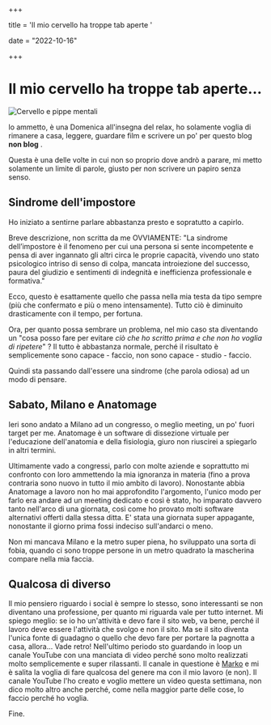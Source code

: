 +++

title = 'Il mio cervello ha troppe tab aperte '

date = "2022-10-16"

+++

# Il mio cervello ha troppe tab aperte...

![Cervello e pippe mentali](https://res.cloudinary.com/presobene/image/upload/v1665946269/photo-1606987482048-c6826204b417_nx64or.webp)

lo ammetto, è una Domenica all'insegna del relax, ho solamente voglia di rimanere a casa, leggere, guardare film e scrivere un po' per questo blog **non blog** . 

Questa è una delle volte in cui non so proprio dove andrò a parare, mi metto solamente un limite di parole, giusto per non scrivere un papiro senza senso. 

## Sindrome dell'impostore
Ho iniziato a sentirne parlare abbastanza presto e sopratutto a capirlo.

Breve descrizione, non scritta da me OVVIAMENTE: "La sindrome dell’impostore è il fenomeno per cui una persona si sente incompetente e pensa di aver ingannato gli altri circa le proprie capacità, vivendo uno stato psicologico intriso di senso di colpa, mancata introiezione del successo, paura del giudizio e sentimenti di indegnità e inefficienza professionale e formativa."

Ecco, questo è esattamente quello che passa nella mia testa da tipo sempre (più che confermato e più o meno intensamente). Tutto ciò è diminuito drasticamente con il tempo, per fortuna.

Ora, per quanto possa sembrare un problema, nel mio caso sta diventando un "cosa posso fare per evitare *ciò che ho scritto prima e che non ho voglia di ripetere*" ? Il tutto è abbastanza normale, perché il risultato è semplicemente sono capace - faccio, non sono capace - studio - faccio.

Quindi sta passando dall'essere una sindrome (che parola odiosa) ad un modo di pensare.

## Sabato, Milano e Anatomage
Ieri sono andato a Milano ad un congresso, o meglio meeting, un po' fuori target per me. Anatomage è un software di dissezione virtuale per l'educazione dell'anatomia e della fisiologia, giuro non riuscirei a spiegarlo in altri termini.

Ultimamente vado a congressi, parlo con molte aziende e soprattutto mi confronto con loro ammettendo la mia ignoranza in materia (fino a prova contraria sono nuovo in tutto il mio ambito di lavoro). Nonostante abbia Anatomage a lavoro non ho mai approfondito l'argomento, l'unico modo per farlo era andare ad un meeting dedicato e così è stato, ho imparato davvero tanto nell'arco di una giornata, così come ho provato molti software alternativi offerti dalla stessa ditta. E' stata una giornata super appagante, nonostante il giorno prima fossi indeciso sull'andarci o meno.

Non mi mancava Milano e la metro super piena, ho sviluppato una sorta di fobia, quando ci sono troppe persone in un metro quadrato la mascherina compare nella mia faccia. 

## Qualcosa di diverso
Il mio pensiero riguardo i social è sempre lo stesso, sono interessanti se non diventano una professione, per quanto mi riguarda vale per tutto internet. Mi spiego meglio: se io ho un'attività e devo fare il sito web, va bene, perché il lavoro deve essere l'attività che svolgo e non il sito. Ma se il sito diventa l'unica fonte di guadagno o quello che devo fare per portare la pagnotta a casa, allora... Vade retro! 
Nell'ultimo periodo sto guardando in loop un canale YouTube con una manciata di video perché sono molto realizzati molto semplicemente e super rilassanti. Il canale in questione è [Marko](https://www.youtube.com/channel/UCCQ6SXMc7MoJ88jjpn6j-8Q) e mi è salita la voglia di fare qualcosa del genere ma con il mio lavoro (e non). Il canale YouTube l'ho creato e voglio mettere un video questa settimana, non dico molto altro anche perché, come nella maggior parte delle cose, lo faccio perché ho voglia.

Fine.
